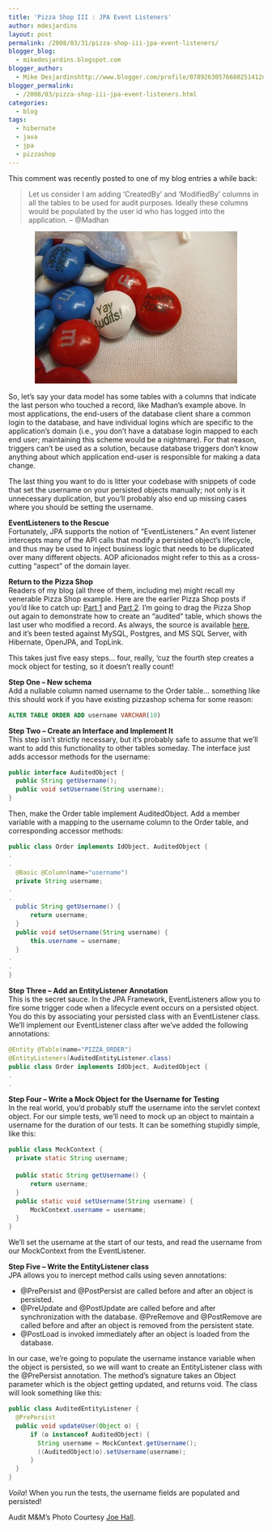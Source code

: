 ```yaml
---
title: 'Pizza Shop III : JPA Event Listeners'
author: mdesjardins
layout: post
permalink: /2008/03/31/pizza-shop-iii-jpa-event-listeners/
blogger_blog:
  - mikedesjardins.blogspot.com
blogger_author:
  - Mike Desjardinshttp://www.blogger.com/profile/07892630576680251412noreply@blogger.com
blogger_permalink:
  - /2008/03/pizza-shop-iii-jpa-event-listeners.html
categories:
  - blog
tags:
  - hibernate
  - java
  - jpa
  - pizzashop
---
```

This comment was recently posted to one of my blog entries a while back:

> <span class="PostFooter">Let us consider I am adding &#8216;CreatedBy&#8217; and &#8216;ModifiedBy&#8217; columns in all the tables to be used for audit purposes. Ideally these columns would be populated by the user id who has logged into the application. &#8211; @Madhan</span>

<p align="center">
 <img src="/assets/images/1764153258_11bbbcb337-715955.jpg" alt="Candies with 'Yay Audits!' written on them" border="0" />
</p>

So, let&#8217;s say your data model has some tables with a columns that indicate the last person who touched a record, like Madhan&#8217;s example above. In most applications, the end-users of the database client share a common login to the database, and have individual logins which are specific to the application&#8217;s domain (i.e., you don&#8217;t have a database login mapped to each end user; maintaining this scheme would be a nightmare). For that reason, triggers can&#8217;t be used as a solution, because database triggers don&#8217;t know anything about which application end-user is responsible for making a data change.

The last thing you want to do is litter your codebase with snippets of code that set the username on your persisted objects manually; not only is it unnecessary duplication, but you&#8217;ll probably also end up missing cases where you should be setting the username.

<span style="font-weight: bold;">EventListeners to the Rescue</span>  
Fortunately, JPA supports the notion of &#8220;EventListeners.&#8221; An event listener intercepts many of the API calls that modify a persisted object&#8217;s lifecycle, and thus may be used to inject business logic that needs to be duplicated over many different objects. AOP aficionados might refer to this as a cross-cutting &#8220;aspect&#8221; of the domain layer.

<span style="font-weight: bold;">Return to the Pizza Shop</span>  
Readers of my blog (all three of them, including me) might recall my venerable Pizza Shop example. Here are the earlier Pizza Shop posts if you&#8217;d like to catch up: [Part 1][1] and [Part 2][2]. I&#8217;m going to drag the Pizza Shop out again to demonstrate how to create an &#8220;audited&#8221; table, which shows the last user who modified a record. As always, the source is available [here][3], and it&#8217;s been tested against MySQL, Postgres, and MS SQL Server, with Hibernate, OpenJPA, and TopLink.

This takes just five easy steps&#8230; four, really, &#8216;cuz the fourth step creates a mock object for testing, so it doesn&#8217;t really count!

<span style="font-weight: bold;">Step One &#8211; New schema</span>  
Add a nullable column named username to the Order table&#8230; something like this should work if you have existing pizzashop schema for some reason:

``` sql
ALTER TABLE ORDER ADD username VARCHAR(10)
```

<span style="font-weight: bold;">Step Two &#8211; Create an Interface and Implement It</span>  
This step isn&#8217;t strictly necessary, but it&#8217;s probably safe to assume that we&#8217;ll want to add this functionality to other tables someday. The interface just adds accessor methods for the username:

``` java
public interface AuditedObject {
  public String getUsername();
  public void setUsername(String username);
}
```

Then, make the Order table implement AuditedObject. Add a member variable with a mapping to the username column to the Order table, and corresponding accessor methods:

``` java
public class Order implements IdObject, AuditedObject {
.
.
  @Basic @Column(name="username")
  private String username;
.
.
  public String getUsername() {
      return username;
  }
  public void setUsername(String username) {
      this.username = username;
  }
.
.
}
```

<span style="font-weight: bold;">Step Three &#8211; Add an EntityListener Annotation</span>  
This is the secret sauce. In the JPA Framework, EventListeners allow you to fire some trigger code when a lifecycle event occurs on a persisted object. You do this by associating your persisted class with an EventListener class. We&#8217;ll implement our EventListener class after we&#8217;ve added the following annotations:

``` java
@Entity @Table(name="PIZZA_ORDER")
@EntityListeners(AuditedEntityListener.class)
public class Order implements IdObject, AuditedObject {
.
.
```

<span style="font-weight: bold;">Step Four &#8211; Write a Mock Object for the Username for Testing</span>  
In the real world, you&#8217;d probably stuff the username into the servlet context object. For our simple tests, we&#8217;ll need to mock up an object to maintain a username for the duration of our tests. It can be something stupidly simple, like this:

``` java
public class MockContext {
  private static String username;
 
  public static String getUsername() {
      return username;
  }
  public static void setUsername(String username) {
      MockContext.username = username;
  }
}
```

We&#8217;ll set the username at the start of our tests, and read the username from our MockContext from the EventListener.

<span style="font-weight: bold;">Step Five &#8211; Write the EntityListener class</span>  
JPA allows you to inercept method calls using seven annotations: 
*   @PrePersist and @PostPersist are called before and after an object is persisted. 
*   @PreUpdate and @PostUpdate are called before and after synchronization with the database. @PreRemove and @PostRemove are called before and after an object is removed from the persistent state.
*   @PostLoad is invoked immediately after an object is loaded from the database.

In our case, we&#8217;re going to populate the username instance variable when the object is persisted, so we will want to create an EntityListener class with the @PrePersist annotation. The method&#8217;s signature takes an Object parameter which is the object getting updated, and returns void. The class will look something like this:

``` java
public class AuditedEntityListener {
  @PrePersist
  public void updateUser(Object o) {
      if (o instanceof AuditedObject) {
        String username = MockContext.getUsername();
        ((AuditedObject)o).setUsername(username);
      }
  }
}
```

<span style="font-style: italic;">Voila</span>! When you run the tests, the username fields are populated and persisted!

Audit M&M&#8217;s Photo Courtesy [Joe Hall][4].

 [1]: http://mikedesjardins.net/posts/2008-01-31-new-jpa-tutorial-pizza-shop.html
 [2]: http://mikedesjardins.net/posts/2008-03-04-pizza-shop-2-totaling-jpa-order-use.html
 [3]: http://mikedesjardins.us/pizzashop-3.1.tar.gz
 [4]: http://josephhall.org
